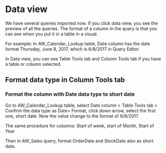 # Data view

We have several queries imported now. If you click data view, you see the  preview of all the queries. The format of a column in the query is that you can see when you put it in a table in a visual.

For example:
In AW_Calendar_Lookup table, Date column has the date format Thursday, June 8, 2017, which is 6/8/2017 in Query Editor. 

In Data view, you can see Table Tools tab and Column Tools tab if you have a table or column selected. 

## Format data type in Column Tools tab

### Format the column with Date data type to short date 

Go to AW_Calendar_Lookup table, select Date column > Table Tools tab > Confirm the data type as Date> Format, click down arrow, select the first one, short date. Now the value change to the format of 6/8/2017.

The same procedure for columns: Start of week, start of Month, Start of Year

Then in AW_Sales query, format OrderDate and StockDate also as short date.





